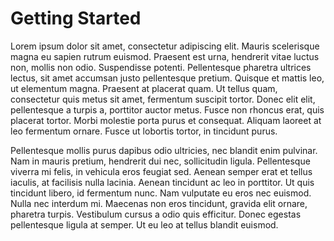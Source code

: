 # Getting Started

Lorem ipsum dolor sit amet, consectetur adipiscing elit. Mauris scelerisque magna eu sapien rutrum euismod. Praesent est urna, hendrerit vitae luctus non, mollis non odio. Suspendisse potenti. Pellentesque pharetra ultrices lectus, sit amet accumsan justo pellentesque pretium. Quisque et mattis leo, ut elementum magna. Praesent at placerat quam. Ut tellus quam, consectetur quis metus sit amet, fermentum suscipit tortor. Donec elit elit, pellentesque a turpis a, porttitor auctor metus. Fusce non rhoncus erat, quis placerat tortor. Morbi molestie porta purus et consequat. Aliquam laoreet at leo fermentum ornare. Fusce ut lobortis tortor, in tincidunt purus.

Pellentesque mollis purus dapibus odio ultricies, nec blandit enim pulvinar. Nam in mauris pretium, hendrerit dui nec, sollicitudin ligula. Pellentesque viverra mi felis, in vehicula eros feugiat sed. Aenean semper erat et tellus iaculis, at facilisis nulla lacinia. Aenean tincidunt ac leo in porttitor. Ut quis tincidunt libero, id fermentum nunc. Nam vulputate eu eros nec euismod. Nulla nec interdum mi. Maecenas non eros tincidunt, gravida elit ornare, pharetra turpis. Vestibulum cursus a odio quis efficitur. Donec egestas pellentesque ligula at semper. Ut eu leo at tellus blandit euismod.
